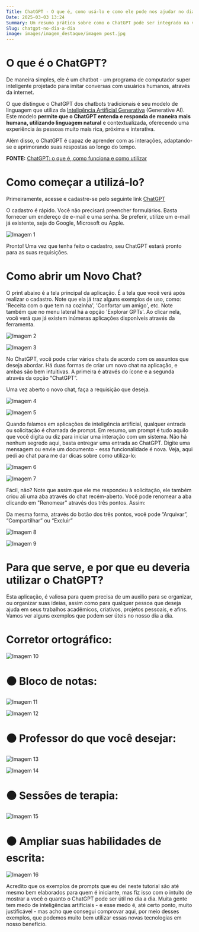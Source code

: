 ```yaml
---
Title: ChatGPT - O que é, como usá-lo e como ele pode nos ajudar no dia a dia
Date: 2025-03-03 13:24
Summary: Um resumo prático sobre como o ChatGPT pode ser integrado na vida cotidiana.
Slug: chatgpt-no-dia-a-dia
image: images/imagem_destaque/imagem post.jpg
---
```


# O que é o ChatGPT?  



De maneira simples, ele é um chatbot - um programa de computador super inteligente projetado para imitar conversas com usuários humanos, através da internet.  


O que distingue o ChatGPT dos chatbots tradicionais é seu modelo de linguagem que utiliza da [Inteligência Artificial Generativa](https://www.surfedigital.io/blog/ia-generativa) (Generative AI). Este modelo **permite que o ChatGPT entenda e responda de maneira mais humana, utilizando linguagem natural** e contextualizada, oferecendo uma experiência às pessoas muito mais rica, próxima e interativa.  


Além disso, o ChatGPT é capaz de aprender com as interações, adaptando-se e aprimorando suas respostas ao longo do tempo.  


**FONTE:** 
[ChatGPT: o que é, como funciona e como utilizar](https://www.surfedigital.io/blog/chatgpt)  


# **Como começar a utilizá-lo?**  

Primeiramente, acesse e cadastre-se pelo seguinte link [ChatGPT](https://chatgpt.com/)  

O cadastro é rápido. Você não precisará preencher formulários. Basta fornecer um endereço de e-mail e uma senha. Se preferir, utilize um e-mail já existente, seja do Google, Microsoft ou Apple.  

![Imagem 1](./images/imagem_post/post_chatgpt_dia_a_dia/Untitled.png)  

Pronto! Uma vez que tenha feito o cadastro, seu ChatGPT estará pronto para as suas requisições.  
 
# **Como abrir um Novo Chat?**  

O print abaixo é a tela principal da aplicação. É a tela que você verá após realizar o cadastro. Note que ela já traz alguns exemplos de uso, como: 'Receita com o que tem na cozinha', 'Confortar um amigo', etc. Note também que no menu lateral há a opção 'Explorar GPTs'. Ao clicar nela, você verá que já existem inúmeras aplicações disponíveis através da ferramenta.  

![Imagem 2](./images/imagem_post/post_chatgpt_dia_a_dia/Untitled%201.png)  


![Imagem 3](./images/imagem_post/post_chatgpt_dia_a_dia/Untitled%202.png)  

No ChatGPT, você pode criar vários chats de acordo com os assuntos que deseja abordar. Há duas formas de criar um novo chat na aplicação, e ambas são bem intuitivas. A primeira é através do ícone e a segunda através da opção “ChatGPT”.  

Uma vez aberto o novo chat, faça a requisição que deseja.  

![Imagem 4](./images/imagem_post/post_chatgpt_dia_a_dia/Untitled%203.png)  

![Imagem 5](./images/imagem_post/post_chatgpt_dia_a_dia/Untitled%204.png)  

Quando falamos em aplicações de inteligência artificial, qualquer entrada ou solicitação é chamada de prompt. Em resumo, um prompt é tudo aquilo que você digita ou diz para iniciar uma interação com um sistema. Não há nenhum segredo aqui, basta entregar uma entrada ao ChatGPT. Digite uma mensagem ou envie um documento - essa funcionalidade é nova. Veja, aqui pedi ao chat para me dar dicas sobre como utiliza-lo:  

![Imagem 6](./images/imagem_post/post_chatgpt_dia_a_dia/Untitled%205.png)  

![Imagem 7](./images/imagem_post/post_chatgpt_dia_a_dia/Untitled%206.png)  

Fácil, não? Note que assim que ele me respondeu à solicitação, ele também criou ali uma aba através do chat recém-aberto. Você pode renomear a aba clicando em "Renomear" através dos três pontos. Assim:  

Da mesma forma, através do botão dos três pontos, você pode “Arquivar”, “Compartilhar” ou “Excluir”  

![Imagem 8](./images/imagem_post/post_chatgpt_dia_a_dia/Untitled%207.png)  

![Imagem 9](./images/imagem_post/post_chatgpt_dia_a_dia/Untitled%208.png)  


# **Para que serve, e por que eu deveria utilizar o ChatGPT?**  



Esta aplicação, é valiosa para quem precisa de um auxilio para se organizar, ou organizar suas ideias, assim como para qualquer pessoa que deseja ajuda em seus trabalhos acadêmicos, criativos, projetos pessoais, e afins. Vamos ver alguns exemplos que podem ser úteis no nosso dia a dia.  


# **Corretor ortográfico:**  



![Imagem 10](./images/imagem_post/post_chatgpt_dia_a_dia/Untitled%209.png)  


# **⚫ Bloco de notas:**  



![Imagem 11](./images/imagem_post/post_chatgpt_dia_a_dia/Untitled%2010.png)  


![Imagem 12](./images/imagem_post/post_chatgpt_dia_a_dia/Untitled%2011.png)  


# **⚫ Professor do que você desejar:**  



![Imagem 13](./images/imagem_post/post_chatgpt_dia_a_dia/Untitled%2012.png)  


![Imagem 14](./images/imagem_post/post_chatgpt_dia_a_dia/Untitled%2013.png)  


# **⚫ Sessões de terapia:**  



![Imagem 15](./images/imagem_post/post_chatgpt_dia_a_dia/Untitled%2014.png)  


# **⚫ Ampliar suas habilidades de escrita:**  



![Imagem 16](./images/imagem_post/post_chatgpt_dia_a_dia/image.png)  


Acredito que os exemplos de prompts que eu dei neste tutorial são até mesmo bem elaborados para quem é iniciante, mas fiz isso com o intuito de mostrar a você o quanto o ChatGPT pode ser útil no dia a dia. Muita gente tem medo de inteligências artificiais - e esse medo é, até certo ponto, muito justificável - mas acho que consegui comprovar aqui, por meio desses exemplos, que podemos muito bem utilizar essas novas tecnologias em nosso benefício.